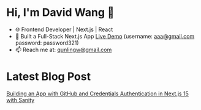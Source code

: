 # Hi, I'm David Wang 👋
- 🌐 Frontend Developer | Next.js | React
- 🚀 Built a Full-Stack Next.js App [Live Demo](https://yc-directory-psi-pearl.vercel.app/) (username: aaa@gmail.com password: password321)
- 📫 Reach me at: qunlingw@gmail.com

# Latest Blog Post
[Building an App with GitHub and Credentials Authentication in Next.js 15 with Sanity](https://dev.to/qunling_wang_9ab0f8acb509/building-an-app-with-github-and-credentials-authentication-in-nextjs-15-with-sanity-5aon)
